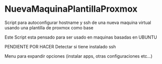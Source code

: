 # NuevaMaquinaPlantillaProxmox
Script para autoconfigurar hostname y ssh de una nueva maquina virtual usando una plantilla de proxmox como base

Este Script esta pensado para ser usado en maquinas basadas en UBUNTU

PENDIENTE POR HACER
Detectar si tiene instalado ssh

Menu para expandir opciones (instalar apps, otras configuraciones etc...)
